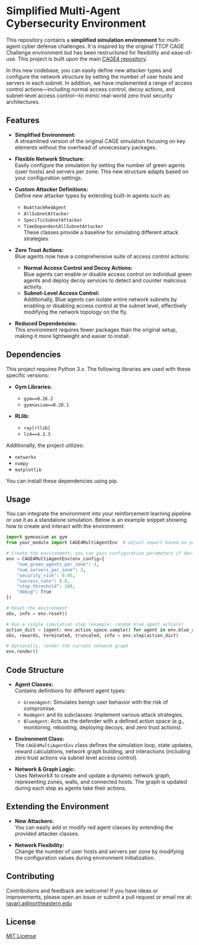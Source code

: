 # Simplified Multi-Agent Cybersecurity Environment

This repository contains a **simplified simulation environment** for multi-agent cyber defense challenges. It is inspired by the original TTCP CAGE Challenge environment but has been restructured for flexibility and ease-of-use. This project is built upon the main [CAGE4 repository](https://github.com/cage-challenge/cage-challenge-4).

In this new codebase, you can easily define new attacker types and configure the network structure by setting the number of user hosts and servers in each subnet. In addition, we have implemented a range of access control actions—including normal access control, decoy actions, and subnet-level access control—to mimic real-world zero trust security architectures.

## Features

- **Simplified Environment:**  
  A streamlined version of the original CAGE simulation focusing on key elements without the overhead of unnecessary packages.
  
- **Flexible Network Structure:**  
  Easily configure the simulation by setting the number of green agents (user hosts) and servers per zone. This new structure adapts based on your configuration settings.

- **Custom Attacker Definitions:**  
  Define new attacker types by extending built-in agents such as:
  - `NoAttackRedAgent`
  - `AllSubnetAttacker`
  - `SpecificSubnetAttacker`
  - `TimeDependentAllSubnetAttacker`  
  These classes provide a baseline for simulating different attack strategies.

- **Zero Trust Actions:**  
  Blue agents now have a comprehensive suite of access control actions:
  - **Normal Access Control and Decoy Actions:**  
    Blue agents can enable or disable access control on individual green agents and deploy decoy services to detect and counter malicious activity.
  - **Subnet-Level Access Control:**  
    Additionally, Blue agents can isolate entire network subnets by enabling or disabling access control at the subnet level, effectively modifying the network topology on the fly.

- **Reduced Dependencies:**  
  This environment requires fewer packages than the original setup, making it more lightweight and easier to install.

## Dependencies

This project requires Python 3.x. The following libraries are used with these specific versions:

- **Gym Libraries:**
  - `gym==0.26.2`
  - `gymnasium==0.28.1`
  
- **RLlib:**
  - `ray[rllib]`
  - `lz4==4.3.3`
  
Additionally, the project utilizes:
- `networkx`
- `numpy`
- `matplotlib`

You can install these dependencies using pip.

## Usage

You can integrate the environment into your reinforcement learning pipeline or use it as a standalone simulation. Below is an example snippet showing how to create and interact with the environment:

```python
import gymnasium as gym
from your_module import CAGE4MultiAgentEnv  # adjust import based on your module structure

# Create the environment; you can pass configuration parameters if desired
env = CAGE4MultiAgentEnv(env_config={
    "num_green_agents_per_zone": 3,
    "num_servers_per_zone": 3,
    "security_risk": 0.05,
    "success_rate": 0.8,
    "step_threshold": 100,
    "debug": True
})

# Reset the environment
obs, info = env.reset()

# Run a single simulation step (example: random blue agent actions)
action_dict = {agent: env.action_space.sample() for agent in env.blue_agents.keys()}
obs, rewards, terminated, truncated, info = env.step(action_dict)

# Optionally, render the current network graph
env.render()

```

## Code Structure

- **Agent Classes:**  
  Contains definitions for different agent types:
  - `GreenAgent`: Simulates benign user behavior with the risk of compromise.
  - `RedAgent` and its subclasses: Implement various attack strategies.
  - `BlueAgent`: Acts as the defender with a defined action space (e.g., monitoring, rebooting, deploying decoys, and zero trust actions).

- **Environment Class:**  
  The `CAGE4MultiAgentEnv` class defines the simulation loop, state updates, reward calculations, network graph building, and interactions (including zero trust actions via subnet level access control).

- **Network & Graph Logic:**  
  Uses NetworkX to create and update a dynamic network graph, representing zones, walls, and connected hosts. The graph is updated during each step as agents take their actions.

## Extending the Environment

- **New Attackers:**  
  You can easily add or modify red agent classes by extending the provided attacker classes.
  
- **Network Flexibility:**  
  Change the number of user hosts and servers per zone by modifying the configuration values during environment initialization.

## Contributing

Contributions and feedback are welcome! If you have ideas or improvements, please open an issue or submit a pull request or email me at: ravari.a@northeastern.edu

## License

[MIT License](LICENSE)
```

